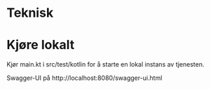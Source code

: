 # Teknisk

# Kjøre lokalt

Kjør main.kt i src/test/kotlin for å starte en lokal instans av tjenesten.

Swagger-UI på http://localhost:8080/swagger-ui.html